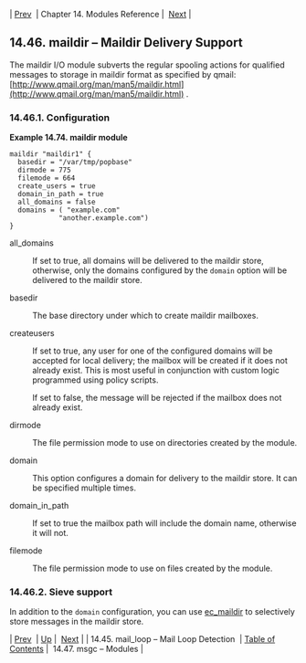 | [Prev](modules.mail_loop)  | Chapter 14. Modules Reference |  [Next](modules.msgc) |

## 14.46. maildir – Maildir Delivery Support

<a class="indexterm" name="idp20361616"></a>

The maildir I/O module subverts the regular spooling actions for qualified messages to storage in maildir format as specified by qmail: [http://www.qmail.org/man/man5/maildir.html](http://www.qmail.org/man/man5/maildir.html) .

### 14.46.1. Configuration

<a name="example.maildir.3"></a>

**Example 14.74. maildir module**

```
maildir "maildir1" {
  basedir = "/var/tmp/popbase"
  dirmode = 775
  filemode = 664
  create_users = true
  domain_in_path = true
  all_domains = false
  domains = ( "example.com"
            "another.example.com")
}
```

<dl className="variablelist">

<dt>all_domains</dt>

<dd>

If set to true, all domains will be delivered to the maildir store, otherwise, only the domains configured by the `domain` option will be delivered to the maildir store.

</dd>

<dt>basedir</dt>

<dd>

The base directory under which to create maildir mailboxes.

</dd>

<dt>createusers</dt>

<dd>

If set to true, any user for one of the configured domains will be accepted for local delivery; the mailbox will be created if it does not already exist. This is most useful in conjunction with custom logic programmed using policy scripts.

If set to false, the message will be rejected if the mailbox does not already exist.

</dd>

<dt>dirmode</dt>

<dd>

The file permission mode to use on directories created by the module.

</dd>

<dt>domain</dt>

<dd>

This option configures a domain for delivery to the maildir store. It can be specified multiple times.

</dd>

<dt>domain_in_path</dt>

<dd>

If set to true the mailbox path will include the domain name, otherwise it will not.

</dd>

<dt>filemode</dt>

<dd>

The file permission mode to use on files created by the module.

</dd>

</dl>

### 14.46.2. Sieve support

In addition to the `domain` configuration, you can use [ec_maildir](sieve.ref.ec_maildir "ec_maildir") to selectively store messages in the maildir store.

| [Prev](modules.mail_loop)  | [Up](modules) |  [Next](modules.msgc) |
| 14.45. mail_loop – Mail Loop Detection  | [Table of Contents](index) |  14.47. msgc – Modules |
